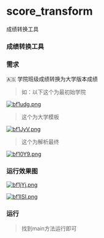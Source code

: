 # score_transform
成绩转换工具
### 成绩转换工具



### 需求

:american_samoa: 学院班级成绩转换为大学版本成绩

> 如：以下这个为最初始学院

[![bf1udg.png](https://s1.ax1x.com/2022/03/09/bf1udg.png)](https://imgtu.com/i/bf1udg)

> 这个为大学模板

[![bf1JyV.png](https://s1.ax1x.com/2022/03/09/bf1JyV.png)](https://imgtu.com/i/bf1JyV)

> 这个为解析最终

[![bf10Y9.png](https://s1.ax1x.com/2022/03/09/bf10Y9.png)](https://imgtu.com/i/bf10Y9)



### 运行效果图

[![bf1jYj.png](https://s1.ax1x.com/2022/03/09/bf1jYj.png)](https://imgtu.com/i/bf1jYj)



[![bf1ISI.png](https://s1.ax1x.com/2022/03/09/bf1ISI.png)](https://imgtu.com/i/bf1ISI)

### 运行

> 找到main方法运行即可
